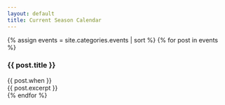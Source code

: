 ```yaml
---
layout: default
title: Current Season Calendar
---
```

{% assign events = site.categories.events | sort %}
{% for post in events %}
<div class="row event">
  <div class="col-md-3">
    <h3>{{ post.title }}</h3>
    {{ post.when }}
  </div>
  <div class="col-md-9">
    {{ post.excerpt }}
  </div>
</div>
{% endfor %}

